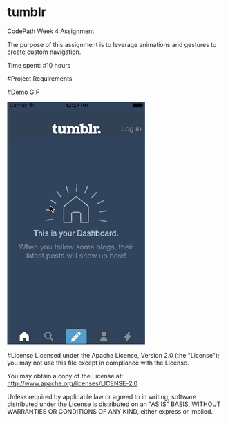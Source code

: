 # tumblr
CodePath Week 4 Assignment

The purpose of this assignment is to leverage animations and gestures to create custom navigation.

Time spent: #10 hours

#Project Requirements

#Demo GIF


<img src='AssignmentWalkthrough.gif' title='Assignment Walkthrough' width='' alt='Walkthrough of the Mailbox Assignment.'/>

#License
Licensed under the Apache License, Version 2.0 (the "License"); you may not use this file except in compliance with the License.

You may obtain a copy of the License at: http://www.apache.org/licenses/LICENSE-2.0

Unless required by applicable law or agreed to in writing, software distributed under the License is distributed on an "AS IS" BASIS, WITHOUT WARRANTIES OR CONDITIONS OF ANY KIND, either express or implied.

